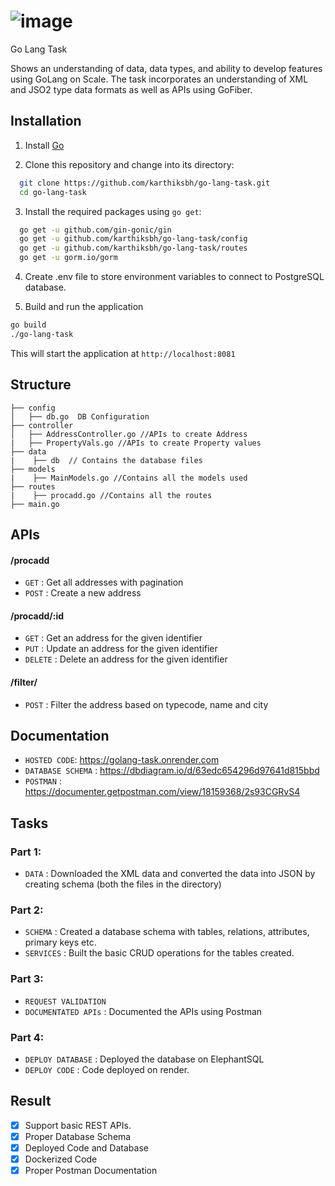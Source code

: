 
# ![image](https://user-images.githubusercontent.com/83284855/219548047-04913622-09f4-4098-9db8-c1958f00e007.png)
 Go Lang Task

Shows an understanding of data, data types, and ability to develop features using GoLang on Scale. The task incorporates an understanding of XML and JSO2 type data formats as well as APIs using GoFiber. 




## Installation

1. Install [Go](https://golang.org/dl/)

2. Clone this repository and change into its directory:
```bash
  git clone https://github.com/karthiksbh/go-lang-task.git
  cd go-lang-task
```
3. Install the required packages using `go get`:
```bash
  go get -u github.com/gin-gonic/gin
  go get -u github.com/karthiksbh/go-lang-task/config
  go get -u github.com/karthiksbh/go-lang-task/routes
  go get -u gorm.io/gorm
```

4. Create .env file to store environment variables to connect to PostgreSQL database.

5. Build and run the application
```bash
go build
./go-lang-task
```

This will start the application at `http://localhost:8081`
    
## Structure
```
├── config
│   ├── db.go  DB Configuration
├── controller 
│   ├── AddressController.go //APIs to create Address
|   ├── PropertyVals.go //APIs to create Property values
├── data
|    ├── db  // Contains the database files
├── models
|    ├── MainModels.go //Contains all the models used
├── routes
|    ├── procadd.go //Contains all the routes
├── main.go 
```


## APIs

#### /procadd
* `GET` : Get all addresses with pagination
* `POST` : Create a new address

#### /procadd/:id
* `GET` : Get an address for the given identifier
* `PUT` : Update an address for the given identifier
* `DELETE` : Delete an address for the given identifier

#### /filter/
* `POST` : Filter the address based on typecode, name and city


## Documentation

* `HOSTED CODE`: https://golang-task.onrender.com
* `DATABASE SCHEMA` : https://dbdiagram.io/d/63edc654296d97641d815bbd
* `POSTMAN` : https://documenter.getpostman.com/view/18159368/2s93CGRvS4

## Tasks

### Part 1:
* `DATA` : Downloaded the XML data and converted the data into JSON by creating schema (both the files in the directory)

### Part 2:
* `SCHEMA` : Created a database schema with tables, relations, attributes, primary keys etc. 
* `SERVICES` : Built the basic CRUD operations for the tables created.

### Part 3: 
* `REQUEST VALIDATION`
* `DOCUMENTATED APIs` : Documented the APIs using Postman

### Part 4: 
* `DEPLOY DATABASE` : Deployed the database on ElephantSQL
* `DEPLOY CODE` : Code deployed on render. 





## Result

- [x] Support basic REST APIs.
- [x] Proper Database Schema
- [x] Deployed Code and Database
- [x] Dockerized Code
- [x] Proper Postman Documentation 
